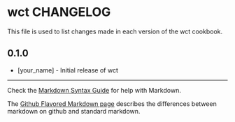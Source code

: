wct CHANGELOG
=============

This file is used to list changes made in each version of the wct cookbook.

0.1.0
-----
- [your_name] - Initial release of wct

- - -
Check the [Markdown Syntax Guide](http://daringfireball.net/projects/markdown/syntax) for help with Markdown.

The [Github Flavored Markdown page](http://github.github.com/github-flavored-markdown/) describes the differences between markdown on github and standard markdown.
